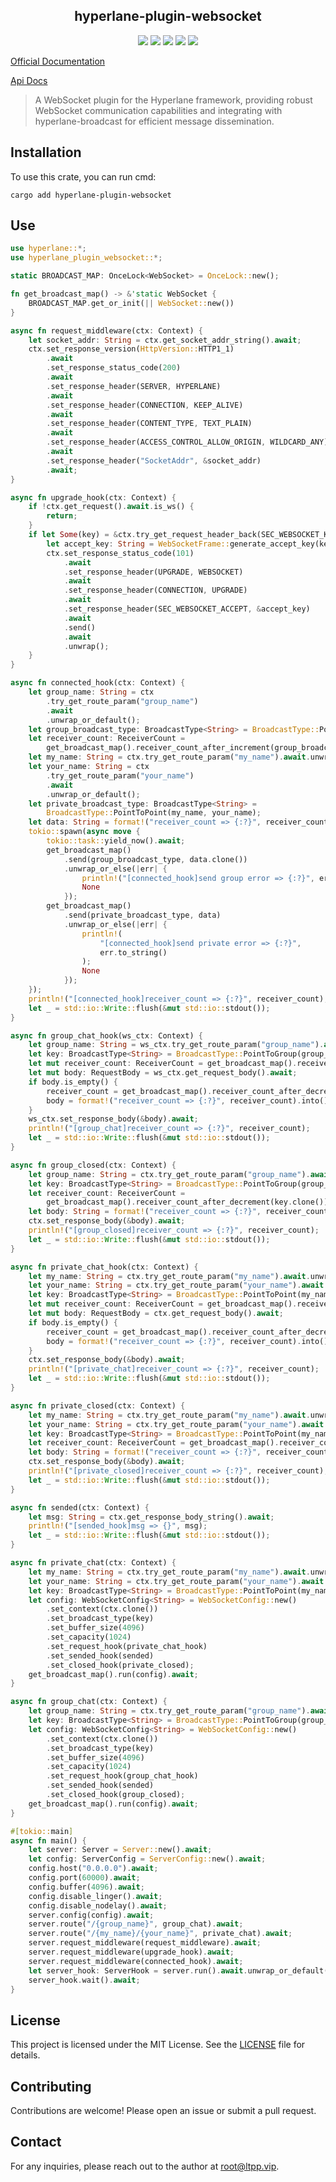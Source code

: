 <center>

## hyperlane-plugin-websocket

[![](https://img.shields.io/crates/v/hyperlane-plugin-websocket.svg)](https://crates.io/crates/hyperlane-plugin-websocket)
[![](https://img.shields.io/crates/d/hyperlane-plugin-websocket.svg)](https://img.shields.io/crates/d/hyperlane-plugin-websocket.svg)
[![](https://docs.rs/hyperlane-plugin-websocket/badge.svg)](https://docs.rs/hyperlane-plugin-websocket)
[![](https://github.com/hyperlane-dev/hyperlane-plugin-websocket/workflows/Rust/badge.svg)](https://github.com/hyperlane-dev/hyperlane-plugin-websocket/actions?query=workflow:Rust)
[![](https://img.shields.io/crates/l/hyperlane-plugin-websocket.svg)](./LICENSE)

</center>

[Official Documentation](https://docs.ltpp.vip/hyperlane-plugin-websocket/)

[Api Docs](https://docs.rs/hyperlane-plugin-websocket/latest/http_type/)

> A WebSocket plugin for the Hyperlane framework, providing robust WebSocket communication capabilities and integrating with hyperlane-broadcast for efficient message dissemination.

## Installation

To use this crate, you can run cmd:

```shell
cargo add hyperlane-plugin-websocket
```

## Use

```rust
use hyperlane::*;
use hyperlane_plugin_websocket::*;

static BROADCAST_MAP: OnceLock<WebSocket> = OnceLock::new();

fn get_broadcast_map() -> &'static WebSocket {
    BROADCAST_MAP.get_or_init(|| WebSocket::new())
}

async fn request_middleware(ctx: Context) {
    let socket_addr: String = ctx.get_socket_addr_string().await;
    ctx.set_response_version(HttpVersion::HTTP1_1)
        .await
        .set_response_status_code(200)
        .await
        .set_response_header(SERVER, HYPERLANE)
        .await
        .set_response_header(CONNECTION, KEEP_ALIVE)
        .await
        .set_response_header(CONTENT_TYPE, TEXT_PLAIN)
        .await
        .set_response_header(ACCESS_CONTROL_ALLOW_ORIGIN, WILDCARD_ANY)
        .await
        .set_response_header("SocketAddr", &socket_addr)
        .await;
}

async fn upgrade_hook(ctx: Context) {
    if !ctx.get_request().await.is_ws() {
        return;
    }
    if let Some(key) = &ctx.try_get_request_header_back(SEC_WEBSOCKET_KEY).await {
        let accept_key: String = WebSocketFrame::generate_accept_key(key);
        ctx.set_response_status_code(101)
            .await
            .set_response_header(UPGRADE, WEBSOCKET)
            .await
            .set_response_header(CONNECTION, UPGRADE)
            .await
            .set_response_header(SEC_WEBSOCKET_ACCEPT, &accept_key)
            .await
            .send()
            .await
            .unwrap();
    }
}

async fn connected_hook(ctx: Context) {
    let group_name: String = ctx
        .try_get_route_param("group_name")
        .await
        .unwrap_or_default();
    let group_broadcast_type: BroadcastType<String> = BroadcastType::PointToGroup(group_name);
    let receiver_count: ReceiverCount =
        get_broadcast_map().receiver_count_after_increment(group_broadcast_type.clone());
    let my_name: String = ctx.try_get_route_param("my_name").await.unwrap_or_default();
    let your_name: String = ctx
        .try_get_route_param("your_name")
        .await
        .unwrap_or_default();
    let private_broadcast_type: BroadcastType<String> =
        BroadcastType::PointToPoint(my_name, your_name);
    let data: String = format!("receiver_count => {:?}", receiver_count).into();
    tokio::spawn(async move {
        tokio::task::yield_now().await;
        get_broadcast_map()
            .send(group_broadcast_type, data.clone())
            .unwrap_or_else(|err| {
                println!("[connected_hook]send group error => {:?}", err.to_string());
                None
            });
        get_broadcast_map()
            .send(private_broadcast_type, data)
            .unwrap_or_else(|err| {
                println!(
                    "[connected_hook]send private error => {:?}",
                    err.to_string()
                );
                None
            });
    });
    println!("[connected_hook]receiver_count => {:?}", receiver_count);
    let _ = std::io::Write::flush(&mut std::io::stdout());
}

async fn group_chat_hook(ws_ctx: Context) {
    let group_name: String = ws_ctx.try_get_route_param("group_name").await.unwrap();
    let key: BroadcastType<String> = BroadcastType::PointToGroup(group_name);
    let mut receiver_count: ReceiverCount = get_broadcast_map().receiver_count(key.clone());
    let mut body: RequestBody = ws_ctx.get_request_body().await;
    if body.is_empty() {
        receiver_count = get_broadcast_map().receiver_count_after_decrement(key);
        body = format!("receiver_count => {:?}", receiver_count).into();
    }
    ws_ctx.set_response_body(&body).await;
    println!("[group_chat]receiver_count => {:?}", receiver_count);
    let _ = std::io::Write::flush(&mut std::io::stdout());
}

async fn group_closed(ctx: Context) {
    let group_name: String = ctx.try_get_route_param("group_name").await.unwrap();
    let key: BroadcastType<String> = BroadcastType::PointToGroup(group_name);
    let receiver_count: ReceiverCount =
        get_broadcast_map().receiver_count_after_decrement(key.clone());
    let body: String = format!("receiver_count => {:?}", receiver_count);
    ctx.set_response_body(&body).await;
    println!("[group_closed]receiver_count => {:?}", receiver_count);
    let _ = std::io::Write::flush(&mut std::io::stdout());
}

async fn private_chat_hook(ctx: Context) {
    let my_name: String = ctx.try_get_route_param("my_name").await.unwrap();
    let your_name: String = ctx.try_get_route_param("your_name").await.unwrap();
    let key: BroadcastType<String> = BroadcastType::PointToPoint(my_name, your_name);
    let mut receiver_count: ReceiverCount = get_broadcast_map().receiver_count(key.clone());
    let mut body: RequestBody = ctx.get_request_body().await;
    if body.is_empty() {
        receiver_count = get_broadcast_map().receiver_count_after_decrement(key);
        body = format!("receiver_count => {:?}", receiver_count).into();
    }
    ctx.set_response_body(&body).await;
    println!("[private_chat]receiver_count => {:?}", receiver_count);
    let _ = std::io::Write::flush(&mut std::io::stdout());
}

async fn private_closed(ctx: Context) {
    let my_name: String = ctx.try_get_route_param("my_name").await.unwrap();
    let your_name: String = ctx.try_get_route_param("your_name").await.unwrap();
    let key: BroadcastType<String> = BroadcastType::PointToPoint(my_name, your_name);
    let receiver_count: ReceiverCount = get_broadcast_map().receiver_count_after_decrement(key);
    let body: String = format!("receiver_count => {:?}", receiver_count);
    ctx.set_response_body(&body).await;
    println!("[private_closed]receiver_count => {:?}", receiver_count);
    let _ = std::io::Write::flush(&mut std::io::stdout());
}

async fn sended(ctx: Context) {
    let msg: String = ctx.get_response_body_string().await;
    println!("[sended_hook]msg => {}", msg);
    let _ = std::io::Write::flush(&mut std::io::stdout());
}

async fn private_chat(ctx: Context) {
    let my_name: String = ctx.try_get_route_param("my_name").await.unwrap();
    let your_name: String = ctx.try_get_route_param("your_name").await.unwrap();
    let key: BroadcastType<String> = BroadcastType::PointToPoint(my_name, your_name);
    let config: WebSocketConfig<String> = WebSocketConfig::new()
        .set_context(ctx.clone())
        .set_broadcast_type(key)
        .set_buffer_size(4096)
        .set_capacity(1024)
        .set_request_hook(private_chat_hook)
        .set_sended_hook(sended)
        .set_closed_hook(private_closed);
    get_broadcast_map().run(config).await;
}

async fn group_chat(ctx: Context) {
    let group_name: String = ctx.try_get_route_param("group_name").await.unwrap();
    let key: BroadcastType<String> = BroadcastType::PointToGroup(group_name);
    let config: WebSocketConfig<String> = WebSocketConfig::new()
        .set_context(ctx.clone())
        .set_broadcast_type(key)
        .set_buffer_size(4096)
        .set_capacity(1024)
        .set_request_hook(group_chat_hook)
        .set_sended_hook(sended)
        .set_closed_hook(group_closed);
    get_broadcast_map().run(config).await;
}

#[tokio::main]
async fn main() {
    let server: Server = Server::new().await;
    let config: ServerConfig = ServerConfig::new().await;
    config.host("0.0.0.0").await;
    config.port(60000).await;
    config.buffer(4096).await;
    config.disable_linger().await;
    config.disable_nodelay().await;
    server.config(config).await;
    server.route("/{group_name}", group_chat).await;
    server.route("/{my_name}/{your_name}", private_chat).await;
    server.request_middleware(request_middleware).await;
    server.request_middleware(upgrade_hook).await;
    server.request_middleware(connected_hook).await;
    let server_hook: ServerHook = server.run().await.unwrap_or_default();
    server_hook.wait().await;
}
```

## License

This project is licensed under the MIT License. See the [LICENSE](LICENSE) file for details.

## Contributing

Contributions are welcome! Please open an issue or submit a pull request.

## Contact

For any inquiries, please reach out to the author at [root@ltpp.vip](mailto:root@ltpp.vip).
